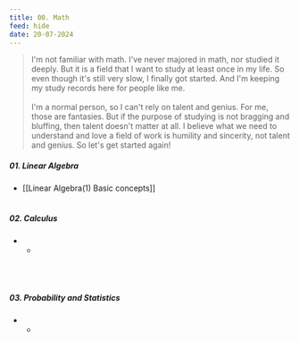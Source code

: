 ```yaml
---
title: 00. Math
feed: hide
date: 20-07-2024
---
```

> I'm not familiar with math. I've never majored in math, nor studied it deeply. But it is a field that I want to study at least once in my life. So even though it's still very slow, I finally got started. And I'm keeping my study records here for people like me.<br>
> <br>
> I'm a normal person, so I can't rely on talent and genius. For me, those are fantasies. But if the purpose of studying is not bragging and bluffing, then talent doesn't matter at all. I believe what we need to understand and love a field of work is humility and sincerity, not talent and genius. So let's get started again!


##### 01. Linear Algebra

- [[Linear Algebra(1) Basic concepts]]
<br><br>
##### 02. Calculus 

- -
<br><br>
##### 03. Probability and Statistics

- -
<br><br>

